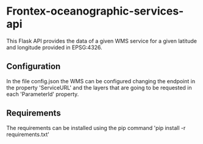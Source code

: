 # Frontex-oceanographic-services-api
This Flask API provides the data of a given WMS service for a given latitude and longitude provided in EPSG:4326.

## Configuration
In the file config.json the WMS can be configured changing the endpoint in the property 'ServiceURL' and the layers that are going to be requested in each 'ParameterId' property.

## Requirements
The requirements can be installed using the pip command 'pip install -r requirements.txt'
